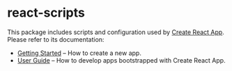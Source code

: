 # react-scripts

This package includes scripts and configuration used by [Create React App](https://github.com/webstronauts/create-react-app).<br>
Please refer to its documentation:

* [Getting Started](https://github.com/webstronauts/create-react-app/blob/customizations/README.md#getting-started) – How to create a new app.
* [User Guide](https://github.com/webstronauts/create-react-app/blob/customizations/packages/react-scripts/template/README.md) – How to develop apps bootstrapped with Create React App.
